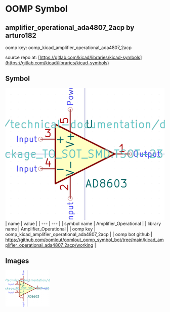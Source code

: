 # OOMP Symbol  
## amplifier_operational_ada4807_2acp  by arturo182  
  
oomp key: oomp_kicad_amplifier_operational_ada4807_2acp  
  
source repo at: [https://gitlab.com/kicad/libraries/kicad-symbols](https://gitlab.com/kicad/libraries/kicad-symbols)  
## Symbol  
  
[![working.png](working_600.png)](working.png)  
| name | value | 
| --- | --- | 
| symbol name | Amplifier_Operational | 
| library name | Amplifier_Operational | 
| oomp key | oomp_kicad_amplifier_operational_ada4807_2acp | 
| oomp bot github | https://github.com/oomlout/oomlout_oomp_symbol_bot/tree/main/kicad_amplifier_operational_ada4807_2acp/working | 
## Images  
  
[![working.png](working_140.png)](working.png)  
